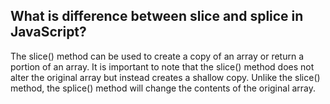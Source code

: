## What is difference between slice and splice in JavaScript?

The slice() method can be used to create a copy of an array or return a portion of an array. It is important to note that the slice() method does not alter the original array but instead creates a shallow copy. Unlike the slice() method, the splice() method will change the contents of the original array.
